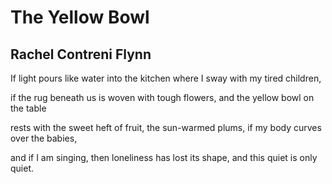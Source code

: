 # The Yellow Bowl
## Rachel Contreni Flynn
If light pours like water
into the kitchen where I sway
with my tired children,

if the rug beneath us
is woven with tough flowers,
and the yellow bowl on the table

rests with the sweet heft
of fruit, the sun-warmed plums,
if my body curves over the babies,

and if I am singing,
then loneliness has lost its shape,
and this quiet is only quiet.
